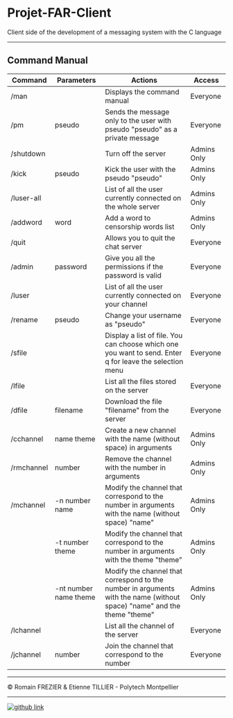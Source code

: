 # Projet-FAR-Client

Client side of the development of a messaging system with the C language

---
## Command Manual

| Command    | Parameters            | Actions                                                                                                                  | Access      |
|------------|-----------------------|--------------------------------------------------------------------------------------------------------------------------|-------------|
| /man       |                       | Displays the command manual                                                                                              | Everyone    |
| /pm        | pseudo                | Sends the message only to the user with pseudo "pseudo" as a private message                                             | Everyone    |
| /shutdown  |                       | Turn off the server                                                                                                      | Admins Only |
| /kick      | pseudo                | Kick the user with the pseudo "pseudo"                                                                                   | Admins Only |
| /luser-all |                       | List of all the user currently connected on the whole server                                                             | Admins Only |
| /addword   | word                  | Add a word to censorship words list                                                                                      | Admins Only |
| /quit      |                       | Allows you to quit the chat server                                                                                       | Everyone    |
| /admin     | password              | Give you all the permissions if the password is valid                                                                    | Everyone    |
| /luser     |                       | List of all the user currently connected on your channel                                                                 | Everyone    |
| /rename    | pseudo                | Change your username as "pseudo"                                                                                         | Everyone    |
| /sfile     |                       | Display a list of file. You can choose which one you want to send. Enter q for leave the selection menu                  | Everyone    |
| /lfile     |                       | List all the files stored on the server                                                                                  | Everyone    |
| /dfile     | filename              | Download the file "filename" from the server                                                                             | Everyone    |
| /cchannel  | name theme            | Create a new channel with the name (without space) in arguments                                                          | Admins Only |
| /rmchannel | number                | Remove the channel with the number in arguments                                                                          | Admins Only |
| /mchannel  | -n number name        | Modify the channel that correspond to the number in arguments with the name (without space) "name"                       | Admins Only |
|            | -t number theme       | Modify the channel that correspond to the number in arguments with the theme "theme"                                     | Admins Only |
|            | -nt number name theme | Modify the channel that correspond to the number in arguments with the name (without space) "name" and the theme "theme" | Admins Only |
| /lchannel  |                       | List all the channel of the server                                                                                       | Everyone    |
| /jchannel  | number                | Join the channel that correspond to the number                                                                           | Everyone    |

---

© Romain FREZIER & Etienne TILLIER - Polytech Montpellier

---
<a target="_blank" href="https://github.com/romainfrz/Projet-FAR-Server">
    <img alt="github link" src="https://img.shields.io/badge/github-server git-green?style=for-the-badge&logo=github">
</a>